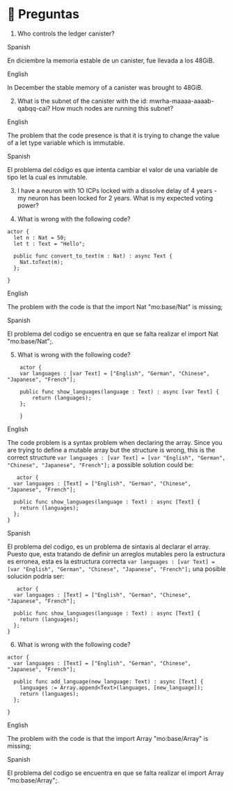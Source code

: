 # <a id="questions"> 🙋 Preguntas </a>

1. Who controls the ledger canister?

Spanish

En diciembre la memoria estable de un canister, fue llevada a los 48GiB.

English

In December the stable memory of a canister was brought to 48GiB.

2. What is the subnet of the canister with the id: mwrha-maaaa-aaaab-qabqq-cai? How much nodes are running this subnet?

English

The problem that the code presence is that it is trying to change the value of a let type variable which is immutable.

Spanish

El problema del código es que intenta cambiar el valor de una variable de tipo let la cual es inmutable.

3. I have a neuron with 1O ICPs locked with a dissolve delay of 4 years - my neuron has been locked for 2 years. What is my expected voting power?

4. What is wrong with the following code?
```
actor {
  let n : Nat = 50;
  let t : Text = "Hello";

  public func convert_to_text(m : Nat) : async Text {
    Nat.toText(m);
  };
 
}
```
English

The problem with the code is that the import Nat "mo:base/Nat" is missing;

Spanish

El problema del codigo se encuentra en que se falta realizar el import Nat "mo:base/Nat";.

5. What is wrong with the following code?
```
    actor {
    var languages : [var Text] = ["English", "German", "Chinese", "Japanese", "French"];

    public func show_languages(language : Text) : async [var Text] {
        return (languages);
    };
    
    }
```

English

The code problem is a syntax problem when declaring the array. Since you are trying to define a mutable array but the structure is wrong, this is the correct structure ```var languages : [var Text] = [var "English", "German", "Chinese", "Japanese", "French"];``` a possible solution could be:
```
   actor {
  var languages : [Text] = ["English", "German", "Chinese", "Japanese", "French"];

  public func show_languages(language : Text) : async [Text] {
    return (languages);
  };
}
```

Spanish

El problema del codigo, es un problema de sintaxis al declarar el array. Puesto que, esta tratando de definir un arreglos mutables pero la estructura es erronea, esta es la estructura correcta ```var languages : [var Text] = [var "English", "German", "Chinese", "Japanese", "French"];``` una posible solución podría ser:
```
   actor {
  var languages : [Text] = ["English", "German", "Chinese", "Japanese", "French"];

  public func show_languages(language : Text) : async [Text] {
    return (languages);
  };
}
```


 
6. What is wrong with the following code?
```
actor {
  var languages : [Text] = ["English", "German", "Chinese", "Japanese", "French"];

  public func add_language(new_language: Text) : async [Text] {
    languages := Array.append<Text>(languages, [new_language]);
    return (languages);
  };
 
}
```
English

The problem with the code is that the import Array "mo:base/Array" is missing;

Spanish

El problema del codigo se encuentra en que se falta realizar el import Array "mo:base/Array";.

